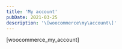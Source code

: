 ```yaml
---
title: 'My account'
pubDate: 2021-03-25
description: '\[woocommerce\my\account\]'
---
```






\[woocommerce\_my\_account\]
